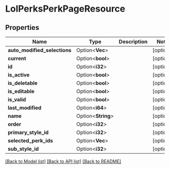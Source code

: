 # LolPerksPerkPageResource

## Properties

Name | Type | Description | Notes
------------ | ------------- | ------------- | -------------
**auto_modified_selections** | Option<**Vec<i32>**> |  | [optional]
**current** | Option<**bool**> |  | [optional]
**id** | Option<**i32**> |  | [optional]
**is_active** | Option<**bool**> |  | [optional]
**is_deletable** | Option<**bool**> |  | [optional]
**is_editable** | Option<**bool**> |  | [optional]
**is_valid** | Option<**bool**> |  | [optional]
**last_modified** | Option<**i64**> |  | [optional]
**name** | Option<**String**> |  | [optional]
**order** | Option<**i32**> |  | [optional]
**primary_style_id** | Option<**i32**> |  | [optional]
**selected_perk_ids** | Option<**Vec<i32>**> |  | [optional]
**sub_style_id** | Option<**i32**> |  | [optional]

[[Back to Model list]](../README.md#documentation-for-models) [[Back to API list]](../README.md#documentation-for-api-endpoints) [[Back to README]](../README.md)


